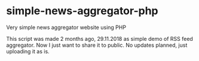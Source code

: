 # simple-news-aggregator-php
Very simple news aggregator website using PHP

This script was made 2 months ago, 29.11.2018 as simple demo of RSS feed aggregator.
Now I just want to share it to public. No updates planned, just uploading it as is.
